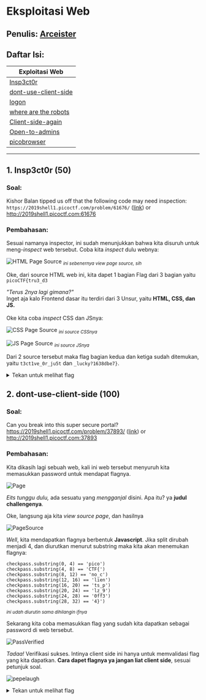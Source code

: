 # Eksploitasi Web

## Penulis: [Arceister](https://github.com/Arceister)
## Daftar Isi:

| Exploitasi Web |
| ------------- |
| [Insp3ct0r](#1.-insp3ct0r)|
| [dont-use-client-side](#2.-dont-use-client-side)|
| [logon]()|
| [where are the robots]()|
| [Client-side-again]()|
| [Open-to-admins]()|
| [picobrowser]()|

---
## 1. Insp3ct0r (50)

### Soal:

Kishor Balan tipped us off that the following code may need inspection: `https://2019shell1.picoctf.com/problem/61676/` ([link](https://2019shell1.picoctf.com/problem/61676/)) or http://2019shell1.picoctf.com:61676
    
### Pembahasan:

Sesuai namanya inspector, ini sudah menunjukkan bahwa kita disuruh untuk meng-*inspect* web tersebut. Coba kita *inspect* dulu webnya:
<br>

![HTML Page Source](https://lh3.googleusercontent.com/YCzcplTi4Xvts4OeCy1el5T5ylyEMacFqqlRL1ywFigDU8MTzxC4XRMIum60NyqHvh49vU__EHBYT_iFavA5TelIuS4Q4HljzPBQmaT31x8EwQI9kGIBqVjBSKeqFzSEY8tIYF8N2w=w2400)
<sub>*ini sebenernya view page source, sih*</sub>
<br>

Oke, dari source HTML web ini, kita dapet 1 bagian Flag dari 3 bagian yaitu `picoCTF{tru3_d3`

*"Terus 2nya lagi gimana?"*<br>
Inget aja kalo Frontend dasar itu terdiri dari 3 Unsur, yaitu **HTML, CSS, dan JS.**<br> 
<br>Oke kita coba *inspect* CSS dan JSnya:
<br>

![CSS Page Source](https://lh3.googleusercontent.com/pw/ACtC-3eofJ3wwlrkv_yGnzQbc7uU5ZMZhDSsIwQA-OS2iU98804VVnAgiX38EJ2Y46pBRcwttbRGUMvUdcZhMvWKc--wz4IcENC0TWZo6wXufdFtkwsaIhc4d2uYjC-8rYPkGrmQwwTL8Z1cMB6qbH-8dXXT=w1128-h634-no?authuser=0)
<sub>*ini source CSSnya*</sub>

![JS Page Source](https://lh3.googleusercontent.com/pw/ACtC-3dz6eUEPibWSDGp9Iv_LD02eTuCdRP-U4dsoKzKcMAEbsVoG0Zvw11_suBBWUOIJu6Kl2suVy3RA2Bve5EOI31K8i1wwBAuXqjJ2dmOoRDLOmb_p6eyDRS-IuzgorjDeV0TRkLy8TX3c7slh2Q7kr7L=w1128-h634-no?authuser=0)
<sub>*ini source JSnya*</sub><br>

Dari 2 source tersebut maka flag bagian kedua dan ketiga sudah ditemukan, yaitu `t3ct1ve_0r_ju5t` dan `_lucky?1638dbe7}`.

<details><summary>Tekan untuk melihat flag</summary>

  picoCTF{tru3_d3t3ct1ve_0r_ju5t_lucky?1638dbe7}

</details>


## 2. dont-use-client-side (100)

### Soal:

Can you break into this super secure portal? https://2019shell1.picoctf.com/problem/37893/ ([link](https://2019shell1.picoctf.com/problem/37893/)) or http://2019shell1.picoctf.com:37893

### Pembahasan:

Kita dikasih lagi sebuah web, kali ini web tersebut menyuruh kita memasukkan password untuk mendapat flagnya.<br>

![Page](https://lh3.googleusercontent.com/pw/ACtC-3cIYKQKzsXf8e8XtjgW4ukGewrxlpw1AcH4lFgCD0bbaCbwanKbDT1Qlb2yD5uorvd6IwEineCg23BHpfMK2yTIkFph5mbVaDozikXS7kR-_HSjAVT_d7X5vTeNbr2Srjmc_we3tB037n4L1Ts_gzAb=w1128-h634-no?authuser=0)

*Eits tunggu dulu,* ada sesuatu yang *mengganjal* disini. Apa itu? ya **judul challengenya**.

Oke, langsung aja kita *view source page*, dan hasilnya

![PageSource](https://lh3.googleusercontent.com/pw/ACtC-3d4s5v02oir2znQ85TRYgn2bjjIKauA5ccdw7P0nQjaeobJtE1lZdw3-G88IeAzPgMfI4ZCoODQB13NJGIpIiE1EuRifwt9B21-QNKqhzMXmr-cCRjGsxtY8ixIKa7-OeF2GsB1FG27-7xBK-HP7ZTm=w1128-h634-no?authuser=0)

*Well*, kita mendapatkan flagnya berbentuk **Javascript**. Jika split dirubah menjadi 4, dan diurutkan menurut substring maka kita akan menemukan flagnya:
```
checkpass.substring(0, 4) == 'pico')
checkpass.substring(4, 8) == 'CTF{')
checkpass.substring(8, 12) == 'no_c') 
checkpass.substring(12, 16) == 'lien')
checkpass.substring(16, 20) == 'ts_p')
checkpass.substring(20, 24) == 'lz_9')
checkpass.substring(24, 28) == '0ff3')
checkpass.substring(28, 32) == '4}')
```
<sub>*ini udah diurutin sama dihilangin ifnya*</sub>

Sekarang kita coba memasukkan flag yang sudah kita dapatkan sebagai password di web tersebut.

![PassVerified](https://lh3.googleusercontent.com/pw/ACtC-3cvLaJtKRbZYojfbHnAOpbXFuDeZ9qJI1qlJR8wlABWS7l2Xujw__cxw-EtIDj0xiXnv3TjcJwYBh8vEQVwpdX9IHzUZaU9nkdGww_Tg9o1NBdTtnUf3FaI2mE3g6m155tobanXfSuxn4qYJNGxMq2C=w1128-h634-no?authuser=0)

*Tadaa!* Verifikasi sukses. Intinya client side ini hanya untuk memvalidasi flag yang kita dapatkan. **Cara dapet flagnya ya jangan liat client side**, sesuai petunjuk soal.

![pepelaugh](https://i.kym-cdn.com/photos/images/original/001/460/439/32f.jpg)

<details>
<summary>Tekan untuk melihat flag</summary>

  picoCTF{no_clients_plz_90ff34}

</details>

## 